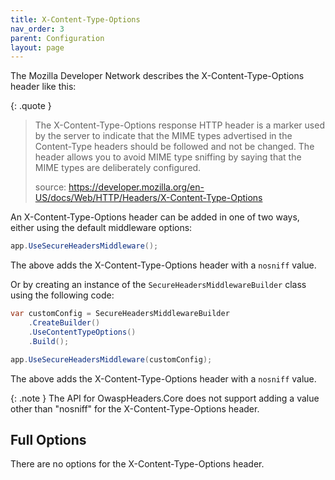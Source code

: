 ```yaml
---
title: X-Content-Type-Options
nav_order: 3
parent: Configuration
layout: page
---
```


The Mozilla Developer Network describes the X-Content-Type-Options header like this:

{: .quote }
> The X-Content-Type-Options response HTTP header is a marker used by the server to indicate that the MIME types advertised in the Content-Type headers should be followed and not be changed. The header allows you to avoid MIME type sniffing by saying that the MIME types are deliberately configured.
>
> source: https://developer.mozilla.org/en-US/docs/Web/HTTP/Headers/X-Content-Type-Options

An X-Content-Type-Options header can be added in one of two ways, either using the default middleware options:

```csharp
app.UseSecureHeadersMiddleware();
```

The above adds the X-Content-Type-Options header with a `nosniff` value.

Or by creating an instance of the `SecureHeadersMiddlewareBuilder` class using the following code:

```csharp
var customConfig = SecureHeadersMiddlewareBuilder
    .CreateBuilder()
    .UseContentTypeOptions()
    .Build();

app.UseSecureHeadersMiddleware(customConfig);
```

The above adds the X-Content-Type-Options header with a `nosniff` value.

{: .note }
The API for OwaspHeaders.Core does not support adding a value other than "nosniff" for the X-Content-Type-Options header.

## Full Options

There are no options for the X-Content-Type-Options header.

